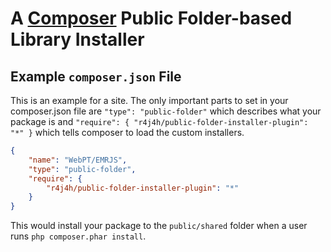 # A [Composer](http://getcomposer.org) Public Folder-based Library Installer

## Example `composer.json` File

This is an example for a site. The only important parts to set in your
composer.json file are `"type": "public-folder"` which describes what your
package is and `"require": { "r4j4h/public-folder-installer-plugin": "*" }` which tells composer
to load the custom installers.

```json
{
    "name": "WebPT/EMRJS",
    "type": "public-folder",
    "require": {
        "r4j4h/public-folder-installer-plugin": "*"
    }
}
```

This would install your package to the `public/shared` folder 
when a user runs `php composer.phar install`.

